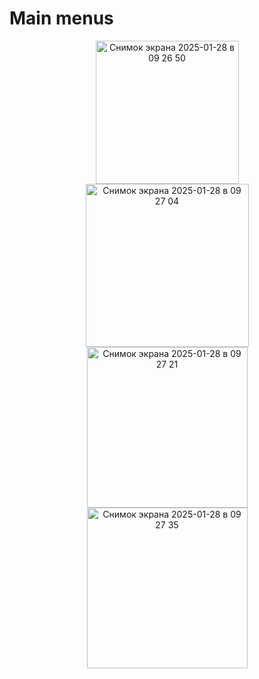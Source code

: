 <h1>Main menus</h1>
<center><img width="229" alt="Снимок экрана 2025-01-28 в 09 26 50" src="https://github.com/user-attachments/assets/49d16490-6cc1-414b-a94c-d9946c462957" /><br/></center>
<center><img width="261" alt="Снимок экрана 2025-01-28 в 09 27 04" src="https://github.com/user-attachments/assets/caaed54f-7814-46ff-90e4-625759c8e1aa" /><br/></center>
<center><img width="257" alt="Снимок экрана 2025-01-28 в 09 27 21" src="https://github.com/user-attachments/assets/b5e55b23-fa41-4da7-8435-5cac40a248dc" /><br/></center>
<center><img width="257" alt="Снимок экрана 2025-01-28 в 09 27 35" src="https://github.com/user-attachments/assets/f0b4dbd9-eec2-4f79-8b8e-d7347da00e70" /><br/></center>
